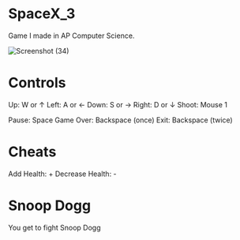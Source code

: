# SpaceX_3
Game I made in AP Computer Science.

![Screenshot (34)](https://user-images.githubusercontent.com/43283288/115109638-d58b0500-9f2b-11eb-961e-2dfe0e2af359.png)

# Controls
Up:    W or ↑
Left:  A or ←
Down:  S or →
Right: D or ↓
Shoot: Mouse 1

Pause: 	   Space
Game Over: Backspace (once)
Exit:      Backspace (twice)

# Cheats
Add Health: 	   +
Decrease Health: -

# Snoop Dogg
You get to fight Snoop Dogg

